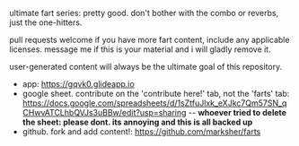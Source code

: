 ultimate fart series: pretty good.  don't bother with the combo or reverbs, just the one-hitters.

pull requests welcome if you have more fart content, include any applicable licenses.  message me if this is your material and i will gladly remove it.

user-generated content will always be the ultimate goal of this repository.
- app: https://gqvk0.glideapp.io
- google sheet.  contribute on the 'contribute here!' tab, not the 'farts' tab: https://docs.google.com/spreadsheets/d/1sZtfuJlxk_eXJkc7Qm57SN_qCHwvATCLhbQVJs3uBBw/edit?usp=sharing
-- **whoever tried to delete the sheet: please dont.  its annoying and this is all backed up**
- github. fork and add content!: https://github.com/marksher/farts
